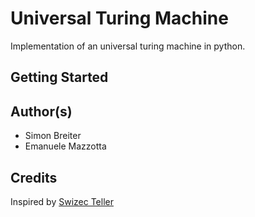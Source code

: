 # Universal Turing Machine

Implementation of an universal turing machine in python.

## Getting Started



## Author(s)

- Simon Breiter
- Emanuele Mazzotta

## Credits
Inspired by [Swizec Teller](http://swizec.com/blog/a-turing-machine-in-133-bytes-of-javascript/swizec/3069)